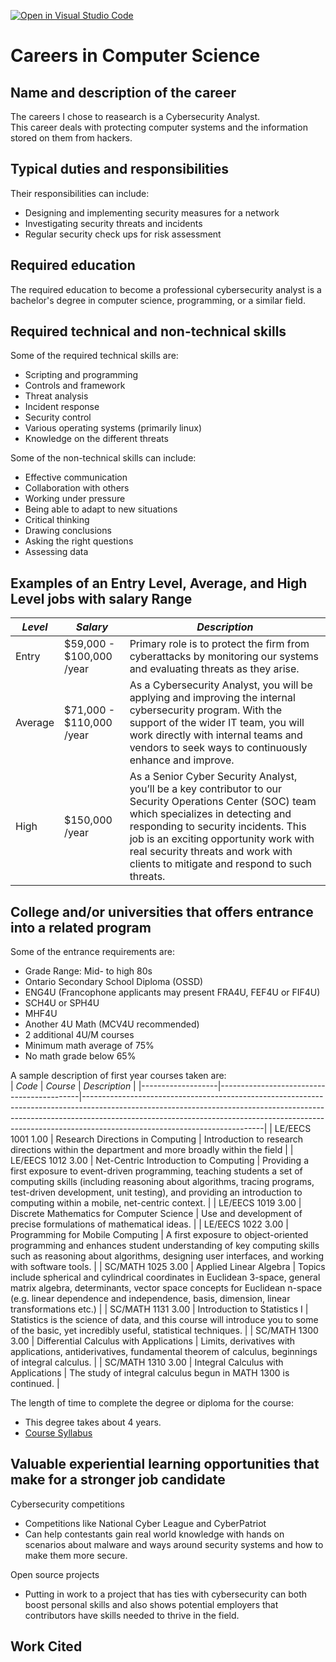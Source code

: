 [![Open in Visual Studio Code](https://classroom.github.com/assets/open-in-vscode-c66648af7eb3fe8bc4f294546bfd86ef473780cde1dea487d3c4ff354943c9ae.svg)](https://classroom.github.com/online_ide?assignment_repo_id=10164812&assignment_repo_type=AssignmentRepo)
# Careers in Computer Science

## Name and description of the career
The careers I chose to reasearch is a Cybersecurity Analyst.  
This career deals with protecting computer systems and the information stored on them from hackers. 

## Typical duties and responsibilities
Their responsibilities can include: 
* Designing and implementing security measures for a network
* Investigating security threats and incidents 
* Regular security check ups for risk assessment

## Required education
The required education to become a professional cybersecurity analyst is a bachelor's degree in computer science, programming, or a similar field.

## Required technical and non-technical skills
Some of the required technical skills are: 
* Scripting and programming  
* Controls and framework  
* Threat analysis  
* Incident response  
* Security control  
* Various operating systems (primarily linux)  
* Knowledge on the different threats  

Some of the non-technical skills can include: 
* Effective communication  
* Collaboration with others  
* Working under pressure  
* Being able to adapt to new situations  
* Critical thinking  
* Drawing conclusions  
* Asking the right questions  
* Assessing data  


## Examples of an Entry Level, Average, and High Level jobs with salary Range
| _Level_ | _Salary_                 | _Description_                                                                                                                                                                                                                                                                                                        |
|---------|--------------------------|----------------------------------------------------------------------------------------------------------------------------------------------------------------------------------------------------------------------------------------------------------------------------------------------------------------------|
| Entry   | $59,000 - $100,000 /year | Primary role is to protect the firm from cyberattacks by monitoring our systems and evaluating threats as they arise.                                                                                                                                                                                                |
| Average | $71,000 - $110,000 /year | As a Cybersecurity Analyst, you will be applying and improving the internal cybersecurity program. With the support of the wider IT team, you will work directly with internal teams and vendors to seek ways to continuously enhance and improve.                                                                   |
| High    | $150,000 /year           | As a Senior Cyber Security Analyst, you’ll be a key contributor to our Security Operations Center (SOC) team which specializes in detecting and responding to security incidents. This job is an exciting opportunity work with real security threats and work with clients to mitigate and respond to such threats. |

## College and/or universities that offers entrance into a related program 
Some of the entrance requirements are:  
* Grade Range: Mid- to high 80s
* Ontario Secondary School Diploma (OSSD)
* ENG4U (Francophone applicants may present FRA4U, FEF4U or FIF4U)
* SCH4U or SPH4U
* MHF4U
* Another 4U Math (MCV4U recommended)
* 2 additional 4U/M courses
* Minimum math average of 75%
* No math grade below 65%


A sample description of first year courses taken are:  
| _Code_              | _Course_                                    | _Description_                                                                                                                                                                                                                                                                           |
|-------------------|-------------------------------------------|---------------------------------------------------------------------------------------------------------------------------------------------------------------------------------------------------------------------------------------------------------------------------------------|
| LE/EECS 1001 1.00 | Research Directions in Computing          | Introduction to research directions within the department and more broadly within the field                                                                                                                                                                                           |
| LE/EECS 1012 3.00 | Net-Centric Introduction to Computing     | Providing a first exposure to event-driven programming, teaching students a set of computing skills (including reasoning about algorithms, tracing programs, test-driven development, unit testing), and providing an introduction to computing within a mobile, net-centric context. |
| LE/EECS 1019 3.00 | Discrete Mathematics for Computer Science | Use and development of precise formulations of mathematical ideas.                                                                                                                                                                                                                    |
| LE/EECS 1022 3.00 | Programming for Mobile Computing          | A first exposure to object-oriented programming and enhances student understanding of key computing skills such as reasoning about algorithms, designing user interfaces, and working with software tools.                                                                            |
| SC/MATH 1025 3.00 | Applied Linear Algebra                    | Topics include spherical and cylindrical coordinates in Euclidean 3-space, general matrix algebra, determinants, vector space concepts for Euclidean n-space (e.g. linear dependence and independence, basis, dimension, linear transformations etc.)                                 |
| SC/MATH 1131 3.00 | Introduction to Statistics I              | Statistics is the science of data, and this course will introduce you to some of the basic, yet incredibly useful, statistical techniques.                                                                                                                                            |
| SC/MATH 1300 3.00 | Differential Calculus with Applications   | Limits, derivatives with applications, antiderivatives, fundamental theorem of calculus, beginnings of integral calculus.                                                                                                                                                             |
| SC/MATH 1310 3.00 | Integral Calculus with Applications       | The study of integral calculus begun in MATH 1300 is continued.                                                                                                                                                                                                                       |


The length of time to complete the degree or diploma for the course:  
* This degree takes about 4 years. 
* [Course Syllabus](https://lassonde.yorku.ca/eecs/academics/undergraduate/future-students/computer-security-bsc-ba/)

## Valuable experiential learning opportunities that make for a stronger job candidate
Cybersecurity competitions
* Competitions like National Cyber League and CyberPatriot 
* Can help contestants gain real world knowledge with hands on scenarios about malware and ways around security systems and how to make them more secure. 

Open source projects 
* Putting in work to a project that has ties with cybersecurity can both boost personal skills and also shows potential employers that contributors have skills needed to thrive in the field.


## Work Cited
